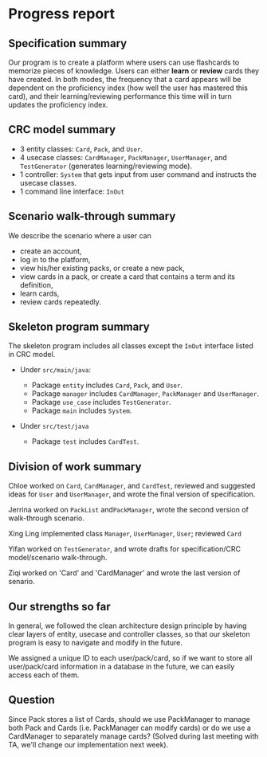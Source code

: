 # Progress report

## Specification summary

Our program is to create a platform where users can use flashcards to memorize pieces of knowledge.
Users can either **learn** or **review** cards they have created. 
In both modes, the frequency that a card appears will be dependent on the proficiency index (how well the user has mastered this card),
and their learning/reviewing performance this time will in turn updates the proficiency index.

## CRC model summary

- 3 entity classes: `Card`, `Pack`, and `User`.
- 4 usecase classes: `CardManager`, `PackManager`, `UserManager`, and `TestGenerator` (generates learning/reviewing mode).
- 1 controller: `System` that gets input from user command and instructs the usecase classes.
- 1 command line interface: `InOut`

## Scenario walk-through summary

We describe the scenario where a user can 
- create an account,
- log in to the platform, 
- view his/her existing packs, or create a new pack,
- view cards in a pack, or create a card that contains a term and its definition,
- learn cards,
- review cards repeatedly.

## Skeleton program summary

The skeleton program includes all classes except the `InOut` interface listed in CRC model.

- Under `src/main/java`:
  - Package `entity` includes `Card`, `Pack`, and `User`.
  - Package `manager` includes `CardManager`, `PackManager` and `UserManager`.
  - Package `use_case` includes `TestGenerator`.
  - Package `main` includes `System`.


- Under `src/test/java`
  - Package `test` includes `CardTest`.

## Division of work summary

Chloe worked on `Card`, `CardManager`, and `CardTest`, reviewed and suggested ideas for `User` and `UserManager`, and wrote the final version of specification.

Jerrina worked on `PackList` and`PackManager`, wrote the second version of walk-through scenario.

Xing Ling implemented class `Manager`, `UserManager`, `User`; reviewed `Card`

Yifan worked on `TestGenerator`, and wrote drafts for specification/CRC model/scenario walk-through.

Ziqi worked on 'Card' and 'CardManager' and wrote the last version of senario.

## Our strengths so far

In general, we followed the clean architecture design principle by having clear layers of entity, usecase and controller classes,
so that our skeleton program is easy to navigate and modify in the future.

We assigned a unique ID to each user/pack/card, so if we want to store all user/pack/card information in a database
in the future, we can easily access each of them.

## Question

Since Pack stores a list of Cards, should we use PackManager to manage both Pack and Cards (i.e. PackManager can modify cards) 
or do we use a CardManager to separately manage cards? (Solved during last meeting with TA, we'll change our implementation next week).



